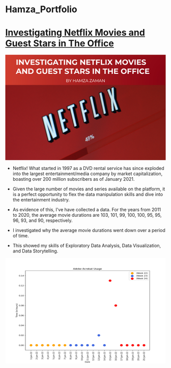 # Hamza_Portfolio

# [Investigating Netflix Movies and Guest Stars in The Office](https://github.com/Hamza-Zaman/Hamza_Portfolio) 

![Netflix Project Cover](https://github.com/Hamza-Zaman/Hamza_Portfolio/blob/c5a377fd86a28c84d39d452c409184518eb8d09a/netflix_project_cover.png)

- Netflix! What started in 1997 as a DVD rental service has since exploded into the largest entertainment/media company by market capitalization, boasting over 200 million subscribers as of January 2021.

- Given the large number of movies and series available on the platform, it is a perfect opportunity to flex the data manipulation skills and dive into the entertainment industry.

- As evidence of this, I've have collected a data. For the years from 2011 to 2020, the average movie durations are 103, 101, 99, 100, 100, 95, 95, 96, 93, and 90, respectively.

- I investigated why the average movie durations went down over a period of time.

- This showed my skills of Exploratory Data Analysis, Data Visualization, and Data Storytelling.

![WhatsApp Usage](https://github.com/Hamza-Zaman/Hamza_Portfolio/blob/main/my_screen_time_dashboard_analysis/plots/Adobe%20Acrobat%20Usage%20(1).png)

